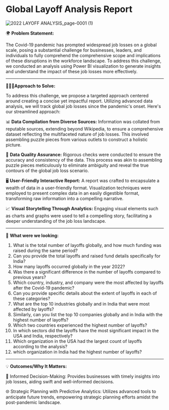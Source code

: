 # Global Layoff Analysis Report

![2022 LAYOFF ANALYSIS_page-0001 (1)](https://github.com/AkshayShirbhate09/Global-Layoff-Analysis-Report/assets/161019134/1f75875f-1fdc-40be-9bfc-dfeefcb5397b)

🌍 **Problem Statement:**

The Covid-19 pandemic has prompted widespread job losses on a global scale, posing a substantial challenge for businesses, leaders, and individuals to fully comprehend the comprehensive scope and implications of these disruptions in the workforce landscape. To address this challenge, we conducted an analysis using Power BI visualization to generate insights and understand the impact of these job losses more effectively.

---------------------------------------------------------------------------------------------------------------------------------------------------------------------------------
👨🏻‍💻**Approach to Solve:**

To address this challenge, we propose a targeted approach centered around creating a concise yet impactful report. Utilizing advanced data analysis, we will track global job losses since the pandemic's onset. Here's our streamlined approach:

  📊 **Data Compilation from Diverse Sources:** Information was collated from reputable sources, extending beyond Wikipedia, to ensure a comprehensive dataset reflecting the multifaceted nature of job losses. This involved assembling puzzle pieces from various outlets to construct a holistic picture.

  🧹 **Data Quality Assurance:** Rigorous checks were conducted to ensure the accuracy and consistency of the data. This process was akin to assembling puzzle pieces meticulously to eliminate ambiguity and reveal the true contours of the global job loss scenario.

  🖥️ **User-Friendly Interactive Report:** A report was crafted to encapsulate a wealth of data in a user-friendly format. Visualization techniques were employed to present complex data in an easily digestible format, transforming raw information into a compelling narrative.

  📈 **Visual Storytelling Through Analytics:** Engaging visual elements such as charts and graphs were used to tell a compelling story, facilitating a deeper understanding of the job   loss landscape.

---------------------------------------------------------------------------------------------------------------------------------------------------------------------------------
👀 **What were we looking:**

  1. What is the total number of layoffs globally, and how much funding was raised during the same period?
  2. Can you provide the total layoffs and raised fund details specifically for India?
  3. How many layoffs occurred globally in the year 2022?
  4. Was there a significant difference in the number of layoffs compared to previous years?
  5. Which country, industry, and company were the most affected by layoffs after the Covid-19 pandemic?
  6. Can you provide specific details about the extent of layoffs in each of these categories?
  7. What are the top 10 industries globally and in India that were most affected by layoffs?
  8. Similarly, can you list the top 10 companies globally and in India with the highest number of layoffs?
  9. Which two countries experienced the highest number of layoffs?
  10. In which sectors did the layoffs have the most significant impact in the USA and India, respectively?
  11. Which organization in the USA had the largest count of layoffs according to the analysis?
  12. which organization in India had the highest number of layoffs?
      
---------------------------------------------------------------------------------------------------------------------------------------------------------------------------------
💡 **Outcomes/Why It Matters:**

  🚀 Informed Decision-Making: Provides businesses with timely insights into job losses, aiding swift and well-informed decisions.

  🌐 Strategic Planning with Predictive Analytics: Utilizes advanced tools to anticipate future trends, empowering strategic planning efforts amidst the post-pandemic landscape.
